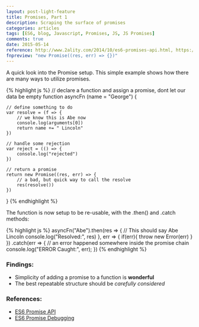 ```yaml
---
layout: post-light-feature
title: Promises, Part 1
description: Scraping the surface of promises
categories: articles
tags: [ES6, blog, Javascript, Promises, JS, JS Promises]
comments: true
date: 2015-05-14
reference: http://www.2ality.com/2014/10/es6-promises-api.html, https://github.com/soareschen/es6-promise-debugging
fnpreview: "new Promise((res, err) => {})"
---
```

A quick look into the Promise setup. This simple example shows how there are many ways to utilize promises.

{% highlight js %}
// declare a function and assign a promise, dont let our data be empty
function asyncFn (name = "George") {
    
    // define something to do
    var resolve = (f => {
        // we know this is Abe now
        console.log(arguments[0])
        return name += " Lincoln"
    })

    // handle some rejection
    var reject = (() => {
        console.log("rejected")
    })
    
    // return a promise
    return new Promise((res, err) => {
        // a bad, but quick way to call the resolve
        res(resolve())
    })
}
{% endhighlight %}

The function is now setup to be re-usable, with the .then() and .catch methods:

{% highlight js %}
asyncFn("Abe").then(res => {
      // This should say Abe Lincoln
      console.log("Resolved:", res)
  }, err => {
      if(err){
          throw new Error(err)
      }
  })
  .catch(err => {
      // an error happened somewhere inside the promise chain
      console.log("ERROR Caught:", err);
  })
{% endhighlight %}

### Findings:

* Simplicity of adding a promise to a function is **wonderful**
* The best repeatable structure should be *carefully considered*

### References:

* [ES6 Promise API](http://www.2ality.com/2014/10/es6-promises-api.html)
* [ES6 Promise Debugging](https://github.com/soareschen/es6-promise-debugging)